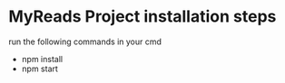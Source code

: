 # MyReads Project installation steps

run the following commands in your cmd

- npm install 
- npm start



